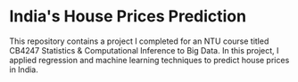 # India's House Prices Prediction
This repository contains a project I completed for an NTU course titled CB4247 Statistics &amp; Computational Inference to Big Data. In this project, I applied regression and machine learning techniques to predict house prices in India.

